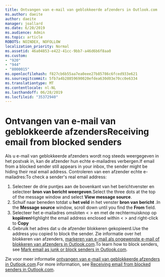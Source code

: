 ```yaml
---
title: Ontvangen van e-mail van geblokkeerde afzenders in Outlook.com
ms.author: daeite
author: daeite
manager: joallard
ms.date: 6/20/2019
ms.audience: Admin
ms.topic: article
ROBOTS: NOINDEX, NOFOLLOW
localization_priority: Normal
ms.assetid: 46a04853-e422-41cc-9bb7-a46d6b6f8aa0
ms.custom:
- "920"
- "944"
- "8000015"
ms.openlocfilehash: f827cb6b55aa7ea0eee27b85786c6fced933e621
ms.sourcegitcommit: 5fb7a4b28859690020efdea630d03e70cc0e6334
ms.translationtype: MT
ms.contentlocale: nl-NL
ms.lasthandoff: 06/28/2019
ms.locfileid: "35372940"
---
```

# <a name="receiving-email-from-blocked-senders"></a><span data-ttu-id="38c9c-102">Ontvangen van e-mail van geblokkeerde afzenders</span><span class="sxs-lookup"><span data-stu-id="38c9c-102">Receiving email from blocked senders</span></span>

<span data-ttu-id="38c9c-103">Als u e-mail van geblokkeerde afzenders wordt nog steeds weergegeven in het postvak in, kan de afzender hun echte e-mailadres verbergen.</span><span class="sxs-lookup"><span data-stu-id="38c9c-103">If email from a blocked sender still appears in your inbox, the sender might be hiding their real email address.</span></span> <span data-ttu-id="38c9c-104">Controleren van een afzender echte e-mailadres:</span><span class="sxs-lookup"><span data-stu-id="38c9c-104">To check a sender's real email address:</span></span>
  
1. <span data-ttu-id="38c9c-105">Selecteer de drie puntjes aan de bovenkant van het berichtvenster en selecteer **bron van bericht weergeven**.</span><span class="sxs-lookup"><span data-stu-id="38c9c-105">Select the three dots at the top of the message window and select **View message source**.</span></span>
2. <span data-ttu-id="38c9c-106">Schuif naar beneden totdat u **het veld** in het venster **bron van bericht** .</span><span class="sxs-lookup"><span data-stu-id="38c9c-106">In the **Message source** window, scroll down until you find the **From** field.</span></span>
3. <span data-ttu-id="38c9c-107">Selecteer het e-mailadres omsloten \< \> en met de rechtermuisknop op **kopiëren**</span><span class="sxs-lookup"><span data-stu-id="38c9c-107">Highlight the email address enclosed within \< \> and right-click to **Copy**</span></span>
4. <span data-ttu-id="38c9c-108">Gebruik het adres dat u de afzender blokkeren gekopieerd.</span><span class="sxs-lookup"><span data-stu-id="38c9c-108">Use the address you copied to block the sender.</span></span> <span data-ttu-id="38c9c-109">Zie informatie over het blokkeren van afzenders, [markeren van e-mail als ongewenste e-mail of blokkeren van afzenders in Outlook.com](https://support.office.com/article/a3ece97b-82f8-4a5e-9ac3-e92fa6427ae4?wt.mc_id=Office_Outlook_com_Alchemy).</span><span class="sxs-lookup"><span data-stu-id="38c9c-109">To learn how to block senders, see [Mark email as junk or block senders in Outlook.com](https://support.office.com/article/a3ece97b-82f8-4a5e-9ac3-e92fa6427ae4?wt.mc_id=Office_Outlook_com_Alchemy).</span></span>

<span data-ttu-id="38c9c-110">Zie voor meer informatie [ontvangen van e-mail van geblokkeerde afzenders in Outlook.com](https://support.office.com/article/265923a0-b52c-4157-92c8-370385215da1?wt.mc_id=Office_Outlook_com_Alchemy).</span><span class="sxs-lookup"><span data-stu-id="38c9c-110">For more information, see [Receiving email from blocked senders in Outlook.com](https://support.office.com/article/265923a0-b52c-4157-92c8-370385215da1?wt.mc_id=Office_Outlook_com_Alchemy).</span></span>
